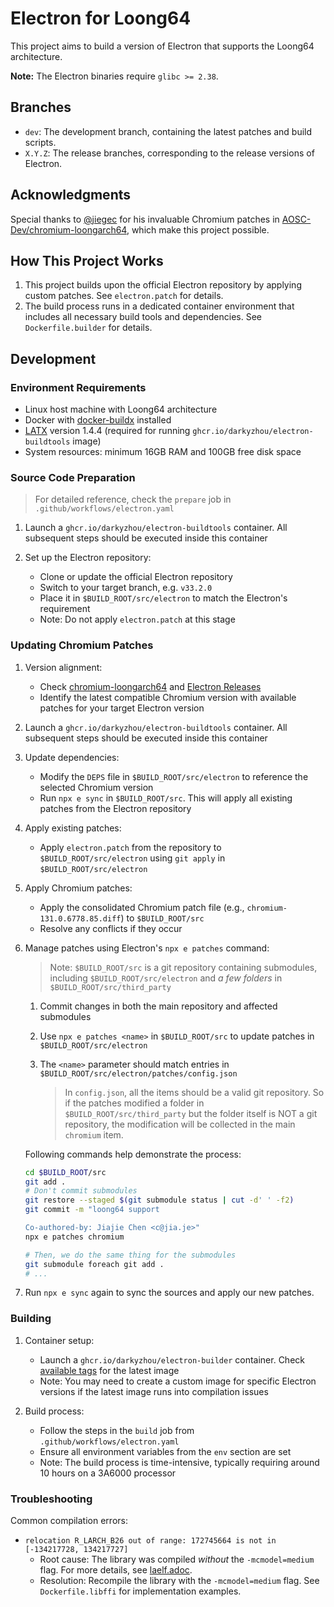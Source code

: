 # Electron for Loong64

This project aims to build a version of Electron that supports the Loong64 architecture.

**Note:** The Electron binaries require `glibc >= 2.38`.

## Branches

- `dev`: The development branch, containing the latest patches and build scripts.
- `X.Y.Z`: The release branches, corresponding to the release versions of Electron.

## Acknowledgments

Special thanks to [@jiegec](https://github.com/jiegec) for his invaluable Chromium patches in [AOSC-Dev/chromium-loongarch64](https://github.com/AOSC-Dev/chromium-loongarch64), which make this project possible.

## How This Project Works

1. This project builds upon the official Electron repository by applying custom patches. See `electron.patch` for details.
2. The build process runs in a dedicated container environment that includes all necessary build tools and dependencies. See `Dockerfile.builder` for details.

## Development

### Environment Requirements

- Linux host machine with Loong64 architecture
- Docker with [docker-buildx](https://github.com/docker/buildx) installed
- [LATX](https://github.com/deuso/latx-build) version 1.4.4 (required for running `ghcr.io/darkyzhou/electron-buildtools` image)
- System resources: minimum 16GB RAM and 100GB free disk space

### Source Code Preparation

> For detailed reference, check the `prepare` job in `.github/workflows/electron.yaml`

1. Launch a `ghcr.io/darkyzhou/electron-buildtools` container. All subsequent steps should be executed inside this container

2. Set up the Electron repository:
   - Clone or update the official Electron repository
   - Switch to your target branch, e.g. `v33.2.0`
   - Place it in `$BUILD_ROOT/src/electron` to match the Electron's requirement
   - Note: Do not apply `electron.patch` at this stage

### Updating Chromium Patches

1. Version alignment:
   - Check [chromium-loongarch64](https://github.com/AOSC-Dev/chromium-loongarch64) and [Electron Releases](https://www.electronjs.org/docs/latest/tutorial/electron-timelines)
   - Identify the latest compatible Chromium version with available patches for your target Electron version

2. Launch a `ghcr.io/darkyzhou/electron-buildtools` container. All subsequent steps should be executed inside this container

3. Update dependencies:
   - Modify the `DEPS` file in `$BUILD_ROOT/src/electron` to reference the selected Chromium version
   - Run `npx e sync` in `$BUILD_ROOT/src`. This will apply all existing patches from the Electron repository

4. Apply existing patches:
   - Apply `electron.patch` from the repository to `$BUILD_ROOT/src/electron` using `git apply` in `$BUILD_ROOT/src/electron`

4. Apply Chromium patches:
   - Apply the consolidated Chromium patch file (e.g., `chromium-131.0.6778.85.diff`) to `$BUILD_ROOT/src`
   - Resolve any conflicts if they occur

6. Manage patches using Electron's `npx e patches` command:
   > Note: `$BUILD_ROOT/src` is a git repository containing submodules, including `$BUILD_ROOT/src/electron` and *a few folders* in `$BUILD_ROOT/src/third_party`

   1. Commit changes in both the main repository and affected submodules
   2. Use `npx e patches <name>` in `$BUILD_ROOT/src` to update patches in `$BUILD_ROOT/src/electron`
   3. The `<name>` parameter should match entries in `$BUILD_ROOT/src/electron/patches/config.json`
   
        > In `config.json`, all the items should be a valid git repository. So if the patches modified a folder in `$BUILD_ROOT/src/third_party` but the folder itself is NOT a git repository, the modification will be collected in the main `chromium` item.

   Following commands help demonstrate the process:
   ```sh
   cd $BUILD_ROOT/src
   git add .
   # Don't commit submodules
   git restore --staged $(git submodule status | cut -d' ' -f2)
   git commit -m "loong64 support

   Co-authored-by: Jiajie Chen <c@jia.je>"
   npx e patches chromium

   # Then, we do the same thing for the submodules
   git submodule foreach git add .
   # ...
   ```

6. Run `npx e sync` again to sync the sources and apply our new patches.

### Building

1. Container setup:
   - Launch a `ghcr.io/darkyzhou/electron-builder` container. Check [available tags](https://github.com/darkyzhou/electron-loong64/pkgs/container/electron-builder) for the latest image
   - Note: You may need to create a custom image for specific Electron versions if the latest image runs into compilation issues

2. Build process:
   - Follow the steps in the `build` job from `.github/workflows/electron.yaml`
   - Ensure all environment variables from the `env` section are set
   - Note: The build process is time-intensive, typically requiring around 10 hours on a 3A6000 processor

### Troubleshooting

Common compilation errors:

- `relocation R_LARCH_B26 out of range: 172745664 is not in [-134217728, 134217727]`
   - Root cause: The library was compiled *without* the `-mcmodel=medium` flag. For more details, see [laelf.adoc](https://github.com/loongson/la-abi-specs/blob/release/laelf.adoc#code_models).
   - Resolution: Recompile the library with the `-mcmodel=medium` flag. See `Dockerfile.libffi` for implementation examples.
